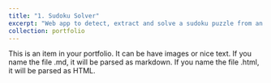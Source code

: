```yaml
---
title: "1. Sudoku Solver"
excerpt: "Web app to detect, extract and solve a sudoku puzzle from an image.<br/><img src='/images/sudoku_solver.png'>"
collection: portfolio
---
```


This is an item in your portfolio. It can be have images or nice text. If you name the file .md, it will be parsed as markdown. If you name the file .html, it will be parsed as HTML. 
